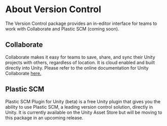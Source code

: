 # About Version Control
The Version Control package provides an in-editor interface for teams to work with Collaborate and Plastic SCM (coming soon).
## Collaborate
Collaborate makes it easy for teams to save, share, and sync their Unity projects with others, regardless of location. It is cloud enabled and built directly into Unity. Please refer to the online documentation for Unity Collaborate [here.](https://docs.unity3d.com/Manual/UnityCollaborate.html)
## Plastic SCM
Plastic SCM Plugin for Unity (beta) is a free Unity plugin that gives you the ability to use Plastic SCM, a leading version control solution, directly in Unity. It is currently available on the Unity Asset Store but will be moving to this package in an upcoming release.
